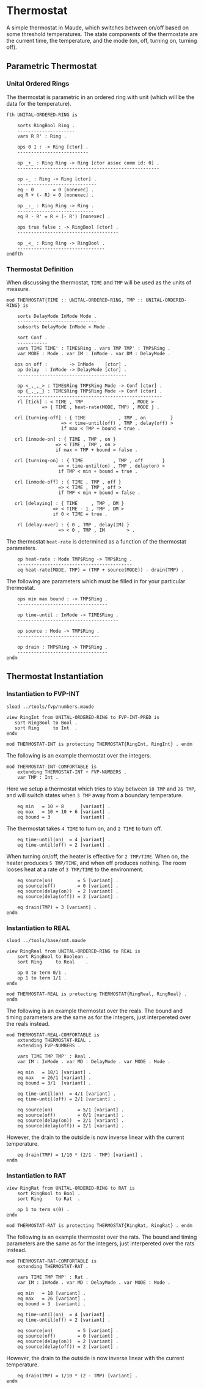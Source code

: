 Thermostat
==========

A simple thermostat in Maude, which switches between on/off based on some threshold temperatures.
The state components of the thermostate are the current time, the temperature, and the mode (on, off, turning on, turning off).

Parametric Thermostat
---------------------

### Unital Ordered Rings

The thermostat is parametric in an ordered ring with unit (which will be the data for the temperature).

```maude
fth UNITAL-ORDERED-RING is

    sorts RingBool Ring .
    ---------------------
    vars R R' : Ring .

    ops 0 1 : -> Ring [ctor] .
    --------------------------

    op _+_ : Ring Ring -> Ring [ctor assoc comm id: 0] .
    ----------------------------------------------------

    op -_ : Ring -> Ring [ctor] .
    -----------------------------
    eq - 0       = 0 [nonexec] .
    eq R + (- R) = 0 [nonexec] .

    op _-_ : Ring Ring -> Ring .
    ----------------------------
    eq R - R' = R + (- R') [nonexec] .

    ops true false : -> RingBool [ctor] .
    -------------------------------------

    op _<_ : Ring Ring -> RingBool .
    --------------------------------
endfth
```

### Thermostat Definition

When discussing the thermostat, `TIME` and `TMP` will be used as the units of measure.

```maude
mod THERMOSTAT{TIME :: UNITAL-ORDERED-RING, TMP :: UNITAL-ORDERED-RING} is

    sorts DelayMode InMode Mode .
    -----------------------------
    subsorts DelayMode InMode < Mode .

    sort Conf .
    -----------
    vars TIME TIME' : TIME$Ring . vars TMP TMP' : TMP$Ring .
    var MODE : Mode . var IM : InMode . var DM : DelayMode .

   ops on off :        -> InMode    [ctor] .
    op delay  : InMode -> DelayMode [ctor] .
    ----------------------------------------

    op <_,_,_> : TIME$Ring TMP$Ring Mode -> Conf [ctor] .
    op {_,_,_} : TIME$Ring TMP$Ring Mode -> Conf [ctor] .
    -----------------------------------------------------
    rl [tick] : < TIME , TMP                  , MODE >
             => { TIME , heat-rate(MODE, TMP) , MODE } .

   crl [turning-off] : { TIME            , TMP , on         }
                    => < time-until(off) , TMP , delay(off) >
                    if max < TMP + bound = true .

   crl [inmode-on] : { TIME , TMP , on }
                  => < TIME , TMP , on >
                  if max < TMP + bound = false .

   crl [turning-on] : { TIME           , TMP , off       }
                   => < time-until(on) , TMP , delay(on) >
                   if TMP < min + bound = true .

   crl [inmode-off] : { TIME , TMP , off }
                   => < TIME , TMP , off >
                   if TMP < min + bound = false .

   crl [delaying] : { TIME     , TMP , DM }
                 => < TIME - 1 , TMP , DM >
                 if 0 < TIME = true .

    rl [delay-over] : { 0 , TMP , delay(IM) }
                   => < 0 , TMP , IM        > .
```

The thermostat `heat-rate` is determined as a function of the thermostat parameters.

```maude
    op heat-rate : Mode TMP$Ring -> TMP$Ring .
    ------------------------------------------
    eq heat-rate(MODE, TMP) = (TMP + source(MODE)) - drain(TMP) .
```

The following are parameters which must be filled in for your particular thermostat.

```maude
    ops min max bound : -> TMP$Ring .
    ---------------------------------

    op time-until : InMode -> TIME$Ring .
    -------------------------------------

    op source : Mode -> TMP$Ring .
    ------------------------------

    op drain : TMP$Ring -> TMP$Ring .
    ---------------------------------
endm
```

Thermostat Instantiation
------------------------

### Instantiation to FVP-INT

 ```maude
sload ../tools/fvp/numbers.maude

view RingInt from UNITAL-ORDERED-RING to FVP-INT-PRED is
    sort RingBool to Bool .
    sort Ring     to Int  .
endv

mod THERMOSTAT-INT is protecting THERMOSTAT{RingInt, RingInt} . endm
```

The following is an example thermostat over the integers.

```maude
mod THERMOSTAT-INT-COMFORTABLE is
    extending THERMOSTAT-INT + FVP-NUMBERS .
    var TMP : Int .
```

Here we setup a thermostat which tries to stay between `18 TMP` and `26 TMP`, and will switch states when `3 TMP` away from a boundary temperature.

```maude
    eq min   = 10 + 8      [variant] .
    eq max   = 10 + 10 + 6 [variant] .
    eq bound = 3           [variant] .
```

The thermostat takes `4 TIME` to turn on, and `2 TIME` to turn off.

```maude
    eq time-until(on)  = 4 [variant] .
    eq time-until(off) = 2 [variant] .
```

When turning on/off, the heater is effective for `2 TMP/TIME`.
When on, the heater produces `5 TMP/TIME`, and when off produces nothing.
The room looses heat at a rate of `3 TMP/TIME` to the environment.

```maude
    eq source(on)         = 5 [variant] .
    eq source(off)        = 0 [variant] .
    eq source(delay(on))  = 2 [variant] .
    eq source(delay(off)) = 2 [variant] .

    eq drain(TMP) = 3 [variant] .
endm
```

### Instantiation to REAL

```maude
sload ../tools/base/smt.maude

view RingReal from UNITAL-ORDERED-RING to REAL is
    sort RingBool to Boolean .
    sort Ring     to Real    .

    op 0 to term 0/1 .
    op 1 to term 1/1 .
endv

mod THERMOSTAT-REAL is protecting THERMOSTAT{RingReal, RingReal} . endm
```

The following is an example thermostat over the reals.
The bound and timing parameters are the same as for the integers, just interpereted over the reals instead.

```maude
mod THERMOSTAT-REAL-COMFORTABLE is
    extending THERMOSTAT-REAL .
    extending FVP-NUMBERS .

    vars TIME TMP TMP' : Real .
    var IM : InMode . var MD : DelayMode . var MODE : Mode .

    eq min   = 18/1 [variant] .
    eq max   = 26/1 [variant] .
    eq bound = 3/1  [variant] .

    eq time-until(on)  = 4/1 [variant] .
    eq time-until(off) = 2/1 [variant] .

    eq source(on)         = 5/1 [variant] .
    eq source(off)        = 0/1 [variant] .
    eq source(delay(on))  = 2/1 [variant] .
    eq source(delay(off)) = 2/1 [variant] .
```

However, the drain to the outside is now inverse linear with the current temperature.

```maude
    eq drain(TMP) = 1/10 * (2/1 - TMP) [variant] .
endm
```

### Instantiation to RAT

```maude
view RingRat from UNITAL-ORDERED-RING to RAT is
    sort RingBool to Bool .
    sort Ring     to Rat  .

    op 1 to term s(0) .
endv

mod THERMOSTAT-RAT is protecting THERMOSTAT{RingRat, RingRat} . endm
```

The following is an example thermostat over the rats.
The bound and timing parameters are the same as for the integers, just interpereted over the rats instead.

```maude
mod THERMOSTAT-RAT-COMFORTABLE is
    extending THERMOSTAT-RAT .

    vars TIME TMP TMP' : Rat .
    var IM : InMode . var MD : DelayMode . var MODE : Mode .

    eq min   = 18 [variant] .
    eq max   = 26 [variant] .
    eq bound = 3  [variant] .

    eq time-until(on)  = 4 [variant] .
    eq time-until(off) = 2 [variant] .

    eq source(on)         = 5 [variant] .
    eq source(off)        = 0 [variant] .
    eq source(delay(on))  = 2 [variant] .
    eq source(delay(off)) = 2 [variant] .
```

However, the drain to the outside is now inverse linear with the current temperature.

```maude
    eq drain(TMP) = 1/10 * (2 - TMP) [variant] .
endm
```
